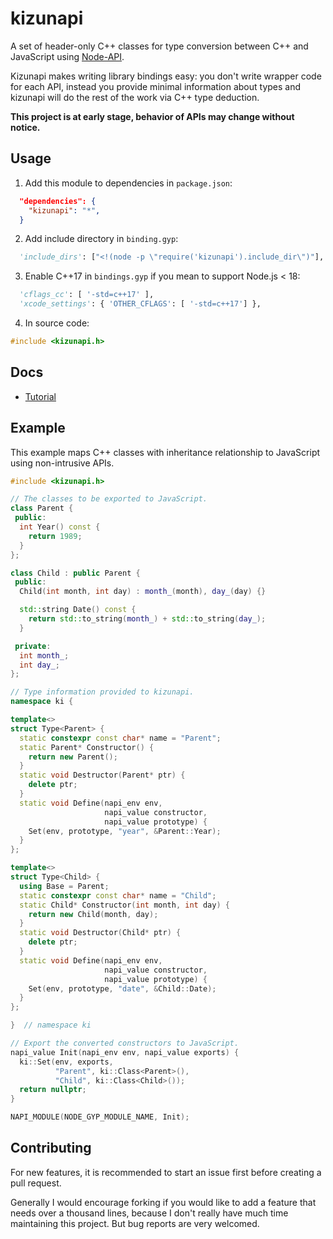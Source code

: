 # kizunapi

A set of header-only C++ classes for type conversion between C++ and JavaScript
using [Node-API](https://nodejs.org/api/n-api.html).

Kizunapi makes writing library bindings easy: you don't write wrapper code for
each API, instead you provide minimal information about types and kizunapi will
do the rest of the work via C++ type deduction.

__This project is at early stage, behavior of APIs may change without notice.__

## Usage

1. Add this module to dependencies in `package.json`:

```json
  "dependencies": {
    "kizunapi": "*",
  }
```

2. Add include directory in `binding.gyp`:

```python
  'include_dirs': ["<!(node -p \"require('kizunapi').include_dir\")"],
```

3. Enable C++17 in `bindings.gyp` if you mean to support Node.js < 18:

```python
  'cflags_cc': [ '-std=c++17' ],
  'xcode_settings': { 'OTHER_CFLAGS': [ '-std=c++17'] },
```

4. In source code:

```c
#include <kizunapi.h>
```

## Docs

* [Tutorial](docs/tutorial.md)

## Example

This example maps C++ classes with inheritance relationship to JavaScript
using non-intrusive APIs.

```c++
#include <kizunapi.h>

// The classes to be exported to JavaScript.
class Parent {
 public:
  int Year() const {
    return 1989;
  }
};

class Child : public Parent {
 public:
  Child(int month, int day) : month_(month), day_(day) {}

  std::string Date() const {
    return std::to_string(month_) + std::to_string(day_);
  }

 private:
  int month_;
  int day_;
};

// Type information provided to kizunapi.
namespace ki {

template<>
struct Type<Parent> {
  static constexpr const char* name = "Parent";
  static Parent* Constructor() {
    return new Parent();
  }
  static void Destructor(Parent* ptr) {
    delete ptr;
  }
  static void Define(napi_env env,
                     napi_value constructor,
                     napi_value prototype) {
    Set(env, prototype, "year", &Parent::Year);
  }
};

template<>
struct Type<Child> {
  using Base = Parent;
  static constexpr const char* name = "Child";
  static Child* Constructor(int month, int day) {
    return new Child(month, day);
  }
  static void Destructor(Child* ptr) {
    delete ptr;
  }
  static void Define(napi_env env,
                     napi_value constructor,
                     napi_value prototype) {
    Set(env, prototype, "date", &Child::Date);
  }
};

}  // namespace ki

// Export the converted constructors to JavaScript.
napi_value Init(napi_env env, napi_value exports) {
  ki::Set(env, exports,
          "Parent", ki::Class<Parent>(),
          "Child", ki::Class<Child>());
  return nullptr;
}

NAPI_MODULE(NODE_GYP_MODULE_NAME, Init);
```

## Contributing

For new features, it is recommended to start an issue first before creating a
pull request.

Generally I would encourage forking if you would like to add a feature that
needs over a thousand lines, because I don't really have much time maintaining
this project. But bug reports are very welcomed.
